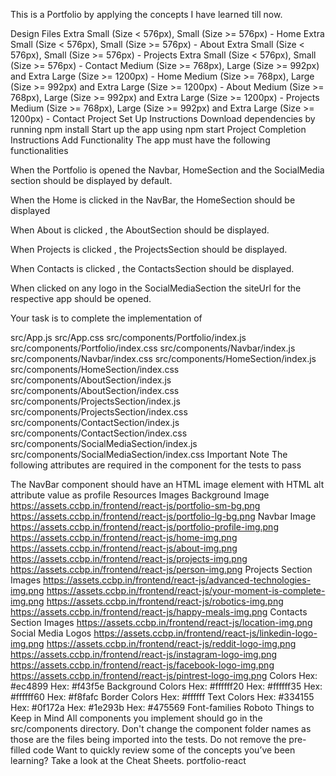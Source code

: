 This is a Portfolio by applying the concepts I have learned till now.


Design Files
Extra Small (Size < 576px), Small (Size >= 576px) - Home
Extra Small (Size < 576px), Small (Size >= 576px) - About
Extra Small (Size < 576px), Small (Size >= 576px) - Projects
Extra Small (Size < 576px), Small (Size >= 576px) - Contact
Medium (Size >= 768px), Large (Size >= 992px) and Extra Large (Size >= 1200px) - Home
Medium (Size >= 768px), Large (Size >= 992px) and Extra Large (Size >= 1200px) - About
Medium (Size >= 768px), Large (Size >= 992px) and Extra Large (Size >= 1200px) - Projects
Medium (Size >= 768px), Large (Size >= 992px) and Extra Large (Size >= 1200px) - Contact
Project Set Up Instructions
Download dependencies by running npm install
Start up the app using npm start
Project Completion Instructions
Add Functionality
The app must have the following functionalities

When the Portfolio is opened the Navbar, HomeSection and the SocialMedia section should be displayed by default.

When the Home is clicked in the NavBar, the HomeSection should be displayed

When About is clicked , the AboutSection should be displayed.

When Projects is clicked , the ProjectsSection should be displayed.

When Contacts is clicked , the ContactsSection should be displayed.

When clicked on any logo in the SocialMediaSection the siteUrl for the respective app should be opened.

Your task is to complete the implementation of

src/App.js
src/App.css
src/components/Portfolio/index.js
src/components/Portfolio/index.css
src/components/Navbar/index.js
src/components/Navbar/index.css
src/components/HomeSection/index.js
src/components/HomeSection/index.css
src/components/AboutSection/index.js
src/components/AboutSection/index.css
src/components/ProjectsSection/index.js
src/components/ProjectsSection/index.css
src/components/ContactSection/index.js
src/components/ContactSection/index.css
src/components/SocialMediaSection/index.js
src/components/SocialMediaSection/index.css
Important Note
The following attributes are required in the component for the tests to pass

The NavBar component should have an HTML image element with HTML alt attribute value as profile
Resources
Images
Background Image
https://assets.ccbp.in/frontend/react-js/portfolio-sm-bg.png
https://assets.ccbp.in/frontend/react-js/portfolio-lg-bg.png
Navbar Image
https://assets.ccbp.in/frontend/react-js/portfolio-profile-img.png
https://assets.ccbp.in/frontend/react-js/home-img.png
https://assets.ccbp.in/frontend/react-js/about-img.png
https://assets.ccbp.in/frontend/react-js/projects-img.png
https://assets.ccbp.in/frontend/react-js/person-img.png
Projects Section Images
https://assets.ccbp.in/frontend/react-js/advanced-technologies-img.png
https://assets.ccbp.in/frontend/react-js/your-moment-is-complete-img.png
https://assets.ccbp.in/frontend/react-js/robotics-img.png
https://assets.ccbp.in/frontend/react-js/happy-meals-img.png
Contacts Section Images
https://assets.ccbp.in/frontend/react-js/location-img.png
Social Media Logos
https://assets.ccbp.in/frontend/react-js/linkedin-logo-img.png
https://assets.ccbp.in/frontend/react-js/reddit-logo-img.png
https://assets.ccbp.in/frontend/react-js/instagram-logo-img.png
https://assets.ccbp.in/frontend/react-js/facebook-logo-img.png
https://assets.ccbp.in/frontend/react-js/pintrest-logo-img.png
Colors
Hex: #ec4899
Hex: #f43f5e
Background Colors
Hex: #ffffff20
Hex: #ffffff35
Hex: #ffffff60
Hex: #f8fafc
Border Colors
Hex: #ffffff
Text Colors
Hex: #334155
Hex: #0f172a
Hex: #1e293b
Hex: #475569
Font-families
Roboto
Things to Keep in Mind
All components you implement should go in the src/components directory.
Don't change the component folder names as those are the files being imported into the tests.
Do not remove the pre-filled code
Want to quickly review some of the concepts you’ve been learning? Take a look at the Cheat Sheets.
portfolio-react
